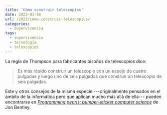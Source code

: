 ```yaml
---
title: 'Cómo construir telescopios'
date: 2023-01-06
url: /2023/como-construir-telescopios/
categories:
  - supervivencia
tags:
  - supervivencia
  - tecnología
  - telescopios
---
```


La regla de Thompson para fabricantes bisoños de telescopios dice:

> Es más rápido construir un telescopio con un espejo de cuatro pulgadas y luego uno de seis pulgadas que construir un telescopio de seis pulgadas.

Este y otros consejos de la misma especie ---originalmente pensados en el ámbito de la informática pero que aplican mucho más allá de ella--- pueden encontrarse en
[_Programming pearls: bumper-sticker computer science_](https://tildesites.bowdoin.edu/~ltoma/teaching/cs340/spring05/coursestuff/Bentley_BumperSticker.pdf)
de Jon Bentley.
